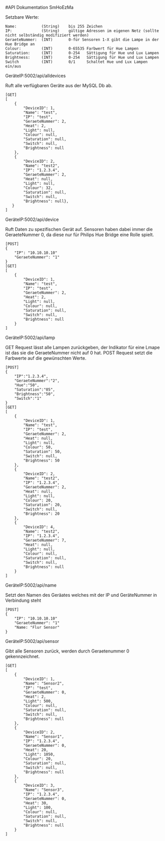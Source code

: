 #API Dokumentation SmHoEzMa


Setzbare Werte: 
```
Name:           (String)    bis 255 Zeichen
IP:             (String)    gültige Adressen im eigenen Netz (sollte nicht selbständig modifiziert werden)
GeraeteNummer:  (INT)       0-für Sensoren 1-X gibt die Lampe in der Hue Bridge an
Colour:         (INT)       0-65535 Farbwert für Hue Lampen
Saturation:     (INT)       0-254   Sättigung für Hue und Lux Lampen
Brightness:     (INT)       0-254   Sättigung für Hue und Lux Lampen
Switch          (INT)       0/1     Schaltet Hue und Lux Lampen ein/aus
```

GeräteIP:5002/api/alldevices  

Ruft alle verfügbaren Geräte aus der MySQL Db ab.
```
[GET]
[
    {
        "DeviceID": 1, 
        "Name": "test", 
        "IP": "test", 
        "GeraeteNummer": 2, 
        "Heat": 2, 
        "Light": null, 
        "Colour": null, 
        "Saturation": null, 
        "Switch": null, 
        "Brightness": null
    }, 
    {
        "DeviceID": 2, 
        "Name": "test2", 
        "IP": "1.2.3.4", 
        "GeraeteNummer": 2, 
        "Heat": null, 
        "Light": null, 
        "Colour": 32, 
        "Saturation": null, 
        "Switch": null, 
        "Brightness": null}, 
   }
]
```

GeräteIP:5002/api/device  

Ruft Daten zu spezifischen Gerät auf. Sensoren haben dabei immer die GeraeteNummer 0, da diese nur für Philips Hue Bridge
eine Rolle spielt.

```
[POST]
{
    "IP": "10.10.10.10"
    "GeraeteNummer": "1"
}
[GET]
[
    {
        "DeviceID": 1, 
        "Name": "test", 
        "IP": "test", 
        "GeraeteNummer": 2, 
        "Heat": 2, 
        "Light": null, 
        "Colour": null, 
        "Saturation": null, 
        "Switch": null, 
        "Brightness": null
    }
]
```

GeräteIP:5002/api/lamp 

GET Request lässt alle Lampen zurückgeben, der Indikator für eine Lmape ist das sie die GeraeteNummer nicht auf 0 hat.
POST Request setzt die Farbwerte auf die gewünschten Werte.

```
[POST]
{
    "IP":"1.2.3.4",
    "GeraeteNummer":"2",
    "Hue":"50",
    "Saturation":"05",
    "Brightness":"50",
    "Switch":"1"
}
[GET]
[
    {
        "DeviceID": 1, 
        "Name": "test", 
        "IP": "test", 
        "GeraeteNummer": 2, 
        "Heat": null, 
        "Light": null, 
        "Colour": 50, 
        "Saturation": 50, 
        "Switch": null,
        "Brightness": 50
    }, 
    {
        "DeviceID": 2, 
        "Name": "test2", 
        "IP": "1.2.3.4", 
        "GeraeteNummer": 2, 
        "Heat": null, 
        "Light": null, 
        "Colour": 20, 
        "Saturation": 20, 
        "Switch": null, 
        "Brightness": 20
    }, 
    {
        "DeviceID": 4,
        "Name": "test2", 
        "IP": "1.2.3.4", 
        "GeraeteNummer": 7,
        "Heat": null, 
        "Light": null, 
        "Colour": null, 
        "Saturation": null, 
        "Switch": null, 
        "Brightness": null
    }
]
```
GeräteIP:5002/api/name 

Setzt den Namen des Geräates welches mit der IP und GeräteNummer in Verbindung steht

```
[POST]
{
    "IP": "10.10.10.10"
    "GeraeteNummer": "1"
    "Name: "Flur Sensor"
}
```

GeräteIP:5002/api/sensor 

Gibt alle Sensoren zurück, werden durch Geraetenummer 0 gekennzeichnet.

```
[GET]
[
    {
        "DeviceID": 1, 
        "Name": "Sensor2", 
        "IP": "test", 
        "GeraeteNummer": 0, 
        "Heat": 2, 
        "Light": 500, 
        "Colour": null, 
        "Saturation": null, 
        "Switch": null,
        "Brightness": null
    }, 
    {
        "DeviceID": 2, 
        "Name": "Sensor1", 
        "IP": "1.2.3.4", 
        "GeraeteNummer": 0, 
        "Heat": 20, 
        "Light": 1050, 
        "Colour": 20, 
        "Saturation": null, 
        "Switch": null, 
        "Brightness": null
    }, 
    {
        "DeviceID": 3,
        "Name": "Sensor3", 
        "IP": "1.2.3.4", 
        "GeraeteNummer": 0,
        "Heat": 30, 
        "Light": 100, 
        "Colour": null, 
        "Saturation": null, 
        "Switch": null, 
        "Brightness": null
    }
]
```

